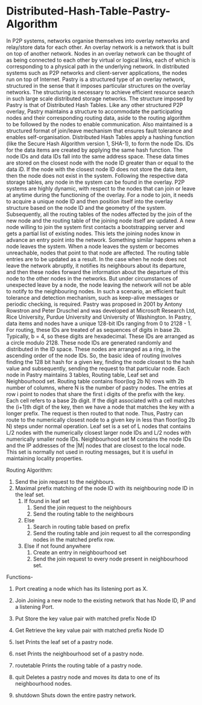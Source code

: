 # Distributed-Hash-Table-Pastry-Algorithm
In P2P systems, networks organise themselves into overlay networks and
relay/store data for each other. An overlay network is a network that is
built on top of another network. Nodes in an overlay network can be
thought of as being connected to each other by virtual or logical links,
each of which is corresponding to a physical path in the underlying
network. In distributed systems such as P2P networks and client-server
applications, the nodes run on top of Internet.
Pastry is a structured type of an overlay network, structured in the
sense that it imposes particular structures on the overlay networks. The
structuring is necessary to achieve efficient resource search in such
large scale distributed storage networks. The structure imposed by Pastry
is that of Distributed Hash Tables. Like any other structured P2P
overlay, Pastry maintains a structure to accommodate the participating
nodes and their corresponding routing data, aside to the routing
algorithm to be followed by the nodes to enable communication. Also
maintained is a structured format of join/leave mechanism that ensures
fault tolerance and enables self-organisation.
Distributed Hash Tables apply a hashing function (like the Secure Hash
Algorithm version 1, SHA-1), to form the node IDs. IDs for the data items
are created by applying the same hash function. The node IDs and data IDs
fall into the same address space. These data times are stored on the
closest node with the node ID greater than or equal to the data iD. If
the node with the closest node ID does not store the data item, then the
node does not exist in the system. Following the respective data storage
tables, any node in the system can be found in the overlay.
P2P systems are highly dynamic, with respect to the nodes that can join
or leave at anytime during the functioning of the overlay. For a node to
join, it needs to acquire a unique node ID and then position itself into
the overlay structure based on the node ID and the geometry of the
system. Subsequently, all the routing tables of the nodes affected by the
join of the new node and the routing table of the joining node itself are
updated. A new node willing to join the system first contacts a
bootstrapping server and gets a partial list of existing nodes. This lets
the joining nodes know in advance an entry point into the network.
Something similar happens when a node leaves the system. When a node
leaves the system or becomes unreachable, nodes that point to that node
are affected. The routing table entries are to be updated as a result. In
the case when he node does not leave the network abruptly, it notifies
its neighbours about its departure, and then these nodes forward the
information about the departure of this node to the other nodes in the
networks. But under circumstances of unexpected leave by a node, the node
leaving the network will not be able to notify to the neighbouring nodes.
In such a scenario, an efficient fault tolerance and detection mechanism,
such as keep-alive messages or periodic checking, is required.
Pastry was proposed in 2001 by Antony Rowstron and Peter Druschel and was
developed at Microsoft Research Ltd, Rice University, Purdue University
and University of Washington.
In Pastry, data items and nodes have a unique 128-bit IDs ranging from 0
to 2128 - 1. For routing, these IDs are treated of as sequences of digits
in base 2b. Typically, b = 4, so these digits are hexadecimal. These IDs
are arranged as a circle modulo 2128. These node IDs are generated
randomly and distributed in the ID space. These nodes are arranged as a
ring, in the ascending order of the node IDs. So, the basic idea of
routing involves finding the 128 bit hash for a given key, finding the
node closest to the hash value and subsequently, sending the request to
that particular node.
Each node in Pastry maintains 3 tables, Routing table, Leaf set and
Neighbourhood set.
Routing table contains floor(log 2b N) rows with 2b number of columns,
where N is the number of pastry nodes.
The entries at row i point to nodes that share the first i digits of the
prefix with the key. Each cell refers to a base 2b digit. If the digit
associated with a cell matches the (i+1)th digit of the key, then we have
a node that matches the key with a longer prefix. The request is then
routed to that node. Thus, Pastry can route to the numerically closest
node to a given key in less than floor(log 2b N) steps under normal
operation.
Leaf set is a set of L nodes that contains L/2 nodes with the numerically
closest larger node IDs and L/2 nodes with numerically smaller node IDs.
Neighbourhood set M contains the node IDs and the IP addresses of the |M|
nodes that are closest to the local node. This set is normally not used
in routing messages, but it is useful in maintaining locality properties.

Routing Algorithm:
  1. Send the join request to the neighbours.
  2. Maximal prefix matching of the node ID with its neighbouring node ID
      in the leaf set.
        1. If found in leaf set
            1. Send the join request to the neighbours
            2. Send the routing table to the neighbours
        2. Else
            1. Search in routing table based on prefix
            2. Send the routing table and join request to all the corresponding
                nodes in the matched prefix row.
        3. Else if not found anywhere
            1. Create an entry in neighbourhood set
            2. Send the join request to every node present in neighbourhood
                set.
                
               
Functions-
1. Port <X>
    creating a node which has its listening port as X.

2. Join <Node ID> <IP> <Port>
    Joining a new node to the existing network that has Node ID, IP and a listening Port.
  
3. Put <key> <value>
    Store the key value pair with matched prefix Node ID

4. Get <key>
    Retrieve the key value pair with matched prefix Node ID

5. lset
    Prints the leaf set of a pastry node.

6. nset
    Prints the neighbourhood set of a pastry node.

7. routetable
    Prints the routing table of a pastry node.

8. quit
    Deletes a pastry node and moves its data to one of its neighbourhood nodes.

9. shutdown
    Shuts down the entire pastry network.
